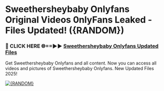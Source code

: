 # Sweethersheybaby Onlyfans Original Videos 0nlyFans Leaked - Files Updated! ({RANDOM})

<h3>🔴 CLICK HERE 🌐==►► <a href="https://betterlinks.top/A2PfLJ" rel="nofollow">Sweethersheybaby Onlyfans Updated Files</a></h3>

Get Sweethersheybaby Onlyfans and all content. Now you can access all videos and pictures of Sweethersheybaby Onlyfans. New Updated Files 2025!

[![{RANDOM}](https://i.imgur.com/ppqm5kG.gif)](https://betterlinks.top/A2PfLJ)